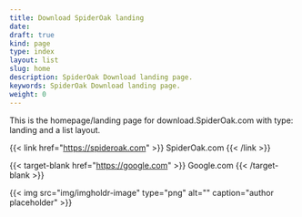 ```yaml
---
title: Download SpiderOak landing 
date: 
draft: true
kind: page
type: index
layout: list
slug: home
description: SpiderOak Download landing page. 
keywords: SpiderOak Download landing page. 
weight: 0
---
```


This is the homepage/landing page for download.SpiderOak.com with type: landing and a list layout. 


{{< link
    href="https://spideroak.com" >}}
    SpiderOak.com
{{< /link >}}

{{< target-blank
    href="https://google.com" >}}
    Google.com
{{< /target-blank >}}

{{< img 
    src="img/imgholdr-image" 
    type="png" 
    alt="" 
    caption="author placeholder" >}} 
